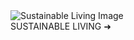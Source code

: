 <!DOCTYPE html>
<html lang="en">
<head>
  <meta charset="UTF-8">
  <meta name="viewport" content="width=device-width, initial-scale=1">
  <title>Sustainable Living</title>
  <link rel="stylesheet" href="style.css">
</head>
<body>
  <div class="container">
    <img src="136f122b-5019-46c6-b144-b242a93a57d8.png" alt="Sustainable Living Image" class="background-image">
    <div class="bottom-bar">
      <span class="title">SUSTAINABLE LIVING</span>
      <span class="arrow">➜</span>
    </div>
  </div>
</body>
</html>

